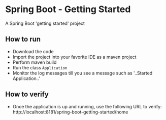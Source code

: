 # Spring Boot - Getting Started

A Spring Boot 'getting started' project


## How to run
- Download the code 
- Import the project into your favorite IDE as a maven project
- Perform maven build
- Run the class `Application`
- Monitor the log messages till you see a message such as '..Started Application..'

## How to verify
- Once the application is up and running, use the following URL to verify:   
 http://localhost:8181/spring-boot-getting-started/home

